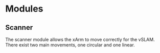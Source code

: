 # Modules

## Scanner
The scanner module allows the xArm to move correctly for the vSLAM. There exist two main movements, one circular and one linear.
